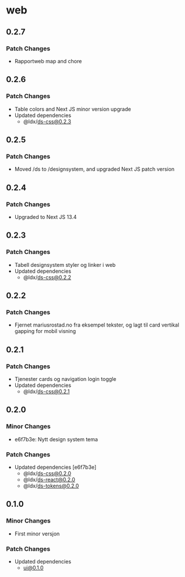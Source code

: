 # web

## 0.2.7

### Patch Changes

- Rapportweb map and chore

## 0.2.6

### Patch Changes

- Table colors and Next JS minor version upgrade
- Updated dependencies
  - @ldx/ds-css@0.2.3

## 0.2.5

### Patch Changes

- Moved /ds to /designsystem, and upgraded Next JS patch version

## 0.2.4

### Patch Changes

- Upgraded to Next JS 13.4

## 0.2.3

### Patch Changes

- Tabell designsystem styler og linker i web
- Updated dependencies
  - @ldx/ds-css@0.2.2

## 0.2.2

### Patch Changes

- Fjernet mariusrostad.no fra eksempel tekster, og lagt til card vertikal gapping for mobil visning

## 0.2.1

### Patch Changes

- Tjenester cards og navigation login toggle
- Updated dependencies
  - @ldx/ds-css@0.2.1

## 0.2.0

### Minor Changes

- e6f7b3e: Nytt design system tema

### Patch Changes

- Updated dependencies [e6f7b3e]
  - @ldx/ds-css@0.2.0
  - @ldx/ds-react@0.2.0
  - @ldx/ds-tokens@0.2.0

## 0.1.0

### Minor Changes

- First minor versjon

### Patch Changes

- Updated dependencies
  - ui@0.1.0
